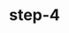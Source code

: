 ---
layout: post
title:  "step-4"
title_ch:  "步骤-4"
contentType: "technical"
video: assets/images/plant-video-4.mp4
---